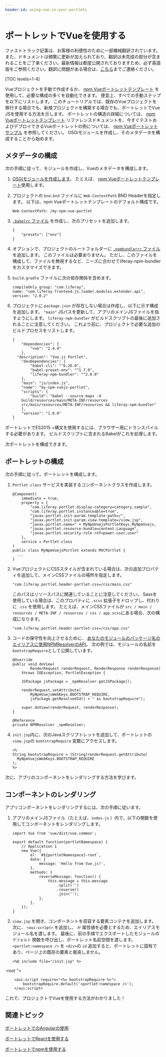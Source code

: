 ```yaml
---
header-id: using-vue-in-your-portlets
---
```


# ポートレットでVueを使用する

<p class="alert alert-info"><span class="wysiwyg-color-blue120">ファストトラック記事は、お客様の利便性のために一部機械翻訳されています。また、ドキュメントは頻繁に更新が加えられており、翻訳は未完成の部分が含まれることをご了承ください。最新情報は都度公開されておりますため、必ず英語版をご参照ください。翻訳に問題がある場合は、<a href="mailto:support-content-jp@liferay.com">こちら</a>までご連絡ください。</span></p>

[TOC levels=1-4]

Vueプロジェクトを手動で作成するか、 [npm Vueポートレットテンプレート](/docs/7-1/reference/-/knowledge_base/r/npm-vue-js-portlet-template) を使用して、必要な構成の多くを自動化できます。 便宜上、すべての手動ステップを以下にリストします。 このチュートリアルでは、既存のVueプロジェクトを移行する場合でも、新規プロジェクトを構築する場合でも、ポートレットでVue JSを使用する方法を示します。 ポートレットの構造の詳細については、 [npm Vueポートレットテンプレート](/docs/7-1/reference/-/knowledge_base/r/npm-vue-js-portlet-template) リファレンスドキュメントを、今すぐテストおよびデプロイできるVueポートレットの例については、 [npm Vueポートレットサンプル](/docs/7-1/reference/-/knowledge_base/r/vue-js-npm-portlet) を参照してください。 OSGiモジュールを作成し、そのメタデータを構成することから始めます。

## メタデータの構成

次の手順に従って、モジュールを作成し、Vueのメタデータを構成します。

1.  [OSGiモジュールを作成します](/docs/7-1/tutorials/-/knowledge_base/t/starting-module-development#creating-a-module)。 たとえば、 [npm Vueポートレットテンプレート](/docs/7-1/reference/-/knowledge_base/r/npm-vue-js-portlet-template)使用します。

2.  プロジェクトの `bnd.bnd` ファイルに `Web-ContextPath` BND Headerを指定します。 以下は、npm Vueポートレットテンプレートのデフォルト構成です。
   
        Web-ContextPath: /my-npm-vue-portlet

3.  [`.babelrc` ファイル](/docs/7-1/reference/-/knowledge_base/r/configuring-liferay-npm-bundler) を作成し、次のプリセットを追加します。
   
        {
            "presets": ["env"]
        }

4.  オプションで、プロジェクトのルートフォルダーに [`.npmbundlerrc` ファイル](/docs/7-1/reference/-/knowledge_base/r/configuring-liferay-npm-bundler) を追加します。 このファイルは必要ありません。 ただし、このファイルを構成して、ファイルを無視するなど、ニーズに合わせてliferay-npm-bundlerをカスタマイズできます。

5.  `build.gradle` ファイルに次の依存関係を含めます。
   
        compileOnly group: "com.liferay", 
        name: "com.liferay.frontend.js.loader.modules.extender.api", 
        version: "2.0.2"

6.  プロジェクトに `package.json` が存在しない場合は作成し、以下に示す構成を追加します。 `"main"` JSパスを更新して、アプリのメインJSファイルを指すようにします。 `liferay-npm-bundler` がビルドスクリプトの最後に追加されることに注意してください。 これより前に、プロジェクトで必要な追加のビルドプロセスをリストします。
   
        {
            "dependencies": {
                "vue": "2.4.4"
            },
          "description": "Vue.js Portlet",
            "devDependencies": {
                "babel-cli": "^6.26.0",
                "babel-preset-env": "^1.7.0",
                "liferay-npm-bundler": "^2.0.0"
            },
            "main": "js/index.js",
            "name": "my-npm-vuejs-portlet",
            "scripts": {
                "build": "babel --source-maps -d 
            build/resources/main/META-INF/resources 
            src/main/resources/META-INF/resources && liferay-npm-bundler"
            },
            "version": "1.0.0"
        }

ポートレットでES2015 +構文を使用するには、ブラウザー用にトランスパイルする必要があります。 ビルドスクリプトに含まれるBabelがこれを処理します。

次ポートレットを構成できます。

## ポートレットの構成

次の手順に従って、ポートレットを構成します。

1.  `Portlet.class` サービスを実装するコンポーネントクラスを作成します。
   
        @Component(
            immediate = true,
            property = {
                "com.liferay.portlet.display-category=category.sample",
                "com.liferay.portlet.instanceable=true",
                "javax.portlet.init-param.template-path=/",
                "javax.portlet.init-param.view-template=/view.jsp",
                "javax.portlet.name=" + MyNpmVuejsPortletKeys.MyNpmVuejs,
                "javax.portlet.resource-bundle=content.Language",
                "javax.portlet.security-role-ref=power-user,user"
            },
            service = Portlet.class
        )
        public class MyNpmVuejsPortlet extends MVCPortlet {
          ...
        }

2.  VueプロジェクトにCSSスタイルが含まれている場合は、次の追加プロパティを追加して、メインCSSファイルの場所を指定します。
   
        "com.liferay.portlet.header-portlet-css=/css/main.css"

    このパスはリソースパスに関連していることに注意してください。 Sassを使用している場合は、このプロパティに `.scss` 拡張子をドロップし、代わりに `.css` を使用します。 たとえば、メインCSSファイルが `src / main / resources / META-INF / resources / css / app.scss`にある場合、次の構成になります。
   
        "com.liferay.portlet.header-portlet-css=/css/app.css"

3.  コードの保守性を向上させるために、 [あなたのモジュールのパッケージ名のエイリアスに使用NPMResolverのAPI](/docs/7-1/tutorials/-/knowledge_base/t/referencing-an-npm-modules-package)。 次の例では、モジュールの名前を `bootstrapRequire`として公開しています。
   
        @Override
        public void doView(
                RenderRequest renderRequest, RenderResponse renderResponse)
            throws IOException, PortletException {
       
            JSPackage jsPackage = _npmResolver.getJSPackage();
       
            renderRequest.setAttribute(
                MyNpmVuejsWebKeys.BOOTSTRAP_REQUIRE,
                jsPackage.getResolvedId() + " as bootstrapRequire");
       
            super.doView(renderRequest, renderResponse);
        }
       
        @Reference
        private NPMResolver _npmResolver;

4.  `init.jsp`内に、次のJavaスクリプトレットを追加して、ポートレットの `view.jsp`の `bootstrapRequire` 変数にアクセスします。
   
        <%
        String bootstrapRequire = (String)renderRequest.getAttribute(
          MyNpmVuejsWebKeys.BOOTSTRAP_REQUIRE
        );
        %>

次に、アプリのコンポーネントをレンダリングする方法を学びます。

## コンポーネントのレンダリング

アプリコンポーネントをレンダリングするには、次の手順に従います。

1.  アプリのメインJSファイル（たとえば、`index.js` ）内で、以下の関数を使用してコンポーネントをレンダリングします。
   
        import Vue from 'vue/dist/vue.common';
       
        export default function(portletNamespace) {
            // Application 1
            new Vue({
                el: `#${portletNamespace}-root`,
                data: {
                    message: 'Hello from Vue.js!',
                },
                methods: {
                    reverseMessage: function() {
                        this.message = this.message
                            .split('')
                            .reverse()
                            .join('');
                    },
                },
            });
        }

2.  `view.jsp` を開き、コンポーネントを収容する要素コンテナを追加します。 次に、 `<aui:script>` を追加し、 `が` 属性値を必要とするため、エイリアスモジュール名を渡します。 最後に、前の手順でエクスポートしたモジュールの `デフォルト` 関数を呼び出し、ポートレット名前空間を渡します。 `<portlet:namespace />` を `<div>`の `id` 追加すると、ポートレットに固有であり、ページ上の既存の要素と衝突しません。
   
        <%@ include file="/init.jsp" %>
       

<div id="<portlet:namespace / mark=">
  -root ">
</div>

        <aui:script require="<%= bootstrapRequire %>">
            bootstrapRequire.default('<portlet:namespace />');
        </aui:script>

これで、プロジェクトでVueを使用する方法がわかりました！

## 関連トピック

[ポートレットでのAngularの使用](/docs/7-1/tutorials/-/knowledge_base/t/using-angular-js-in-your-portlets)

[ポートレットでReactを使用する](/docs/7-1/tutorials/-/knowledge_base/t/using-react-in-your-portlets)

[ポートレットでnpmを使用する](/docs/7-1/tutorials/-/knowledge_base/t/using-npm-in-your-portlets)
